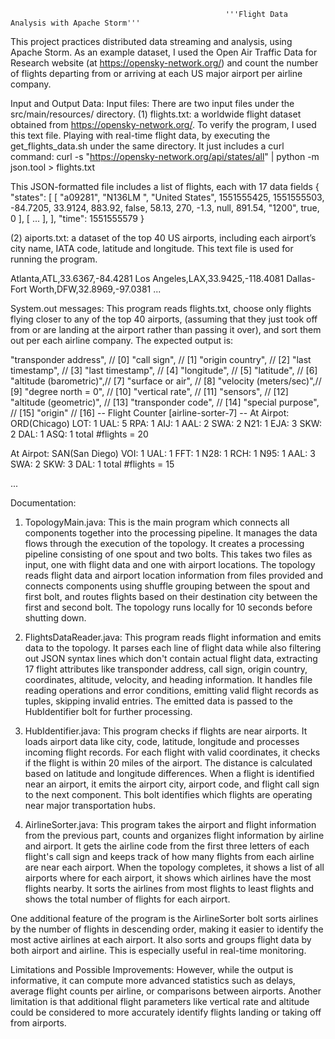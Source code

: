                                                     '''Flight Data Analysis with Apache Storm'''

This project practices distributed data streaming and analysis, using Apache Storm. As an example dataset, I used the Open Air Traffic Data for Research website (at https://opensky-network.org/) and count the number of flights departing from or arriving at each US major airport per airline company.  

Input and Output Data:
Input files: There are two input files under the src/main/resources/ directory.
(1) flights.txt: a worldwide flight dataset obtained from https://opensky-network.org/. To verify the program, I used this text file. Playing with real-time flight data, by executing the get_flights_data.sh under the same directory. It just includes a curl command: 
curl -s "https://opensky-network.org/api/states/all" | python -m json.tool > flights.txt 

This JSON-formatted file includes a list of flights, each with 17 data fields 
{ 
    "states": [ 
        [ 
            "a09281", 
            "N136LM  ", 
            "United States", 
            1551555425, 
            1551555503, 
            -84.7205, 
            33.9124, 
            883.92, 
            false, 
            58.13, 
            270, 
            -1.3, 
            null, 
            891.54, 
            "1200", 
            true, 
            0 
        ], 
        [ 
            ... 
        ], 
    ], 
    "time": 1551555579 
} 
 
(2) aiports.txt: a dataset of the top 40 US airports, including each airport’s city name, IATA code, latitude and longitude. This text file is used for running the program.
  
Atlanta,ATL,33.6367,-84.4281 
Los Angeles,LAX,33.9425,-118.4081 
Dallas-Fort Worth,DFW,32.8969,-97.0381 
...

System.out messages: 
This program reads flights.txt, choose only flights flying closer to any of the top 40 airports, (assuming that they just took off from or are landing at the airport rather than passing it over), and sort them out per each airline company. The expected output is: 
 
"transponder address",  // [0] 
"call sign",            // [1] 
"origin country",       // [2] 
"last timestamp",       // [3] 
"last timestamp",       // [4] 
"longitude",            // [5] 
"latitude",             // [6] 
"altitude (barometric)",// [7] 
"surface or air",       // [8] 
"velocity (meters/sec)",// [9] 
"degree north = 0",     // [10] 
"vertical rate",        // [11] 
"sensors",              // [12] 
"altitude (geometric)", // [13] 
"transponder code",     // [14] 
"special purpose",      // [15] 
"origin"                // [16] 
 -- Flight Counter [airline-sorter-7] -- 
 At Airpot: ORD(Chicago) 
         LOT: 1 
         UAL: 5 
         RPA: 1 
         AIJ: 1 
         AAL: 2 
         SWA: 2 
         N21: 1 
         EJA: 3 
         SKW: 2 
         DAL: 1 
         ASQ: 1 
         total #flights = 20 
 
 At Airpot: SAN(San Diego) 
         VOI: 1 
         UAL: 1 
         FFT: 1 
         N28: 1 
         RCH: 1 
         N95: 1 
         AAL: 3 
         SWA: 2 
         SKW: 3 
         DAL: 1 
         total #flights = 15 
 
 ...

Documentation:
1. TopologyMain.java: This is the main program which connects all components together into the processing pipeline. It manages the data flows through the execution of the topology. It creates a processing pipeline consisting of one spout and two bolts. This takes two files as input, one with flight data and one with airport locations. The topology reads flight data and airport location information from files provided and connects components using shuffle grouping between the spout and first bolt, and routes flights based on their destination city between the first and second bolt. The topology runs locally for 10 seconds before shutting down.

2. FlightsDataReader.java: This program reads flight information and emits data to the topology. It parses each line of flight data while also filtering out JSON syntax lines which don't contain actual flight data, extracting 17 flight attributes like transponder address, call sign, origin country, coordinates, altitude, velocity, and heading information. It handles file reading operations and error conditions, emitting valid flight records as tuples, skipping invalid entries. The emitted data is passed to the HubIdentifier bolt for further processing.

3. HubIdentifier.java: This program checks if flights are near airports. It loads airport data like city, code, latitude, longitude and processes incoming flight records. For each flight with valid coordinates, it checks if the flight is within 20 miles of the airport. The distance is calculated based on latitude and longitude differences. When a flight is identified near an airport, it emits the airport city, airport code, and flight call sign to the next component. This bolt identifies which flights are operating near major transportation hubs.

4. AirlineSorter.java: This program takes the airport and flight information from the previous part, counts and organizes flight information by airline and airport. It gets the airline code from the first three letters of each flight's call sign and keeps track of how many flights from each airline are near each airport. When the topology completes, it shows a list of all airports where for each airport, it shows which airlines have the most flights nearby. It sorts the airlines from most flights to least flights and shows the total number of flights for each airport.

One additional feature of the program is the AirlineSorter bolt sorts airlines by the number of flights in descending order, making it easier to identify the most active airlines at each airport. It also sorts and groups flight data by both airport and airline. This is especially useful in real-time monitoring. 

Limitations and Possible Improvements:
However, while the output is informative, it can compute more advanced statistics such as delays, average flight counts per airline, or comparisons between airports. Another limitation is that additional flight parameters like vertical rate and altitude could be considered to more accurately identify flights landing or taking off from airports.

